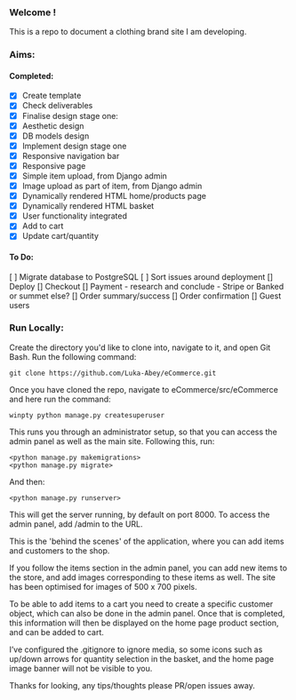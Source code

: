 ### Welcome !
This is a repo to document a clothing brand site I am developing.

### Aims:
#### Completed:
- [x] Create template
- [x] Check deliverables
- [x] Finalise design stage one:
- [x] Aesthetic design
- [x] DB models design
- [x] Implement design stage one
- [x] Responsive navigation bar
- [x] Responsive page
- [x] Simple item upload, from Django admin
- [x] Image upload as part of item, from Django admin
- [x] Dynamically rendered HTML home/products page
- [x] Dynamically rendered HTML basket
- [x] User functionality integrated
- [x] Add to cart
- [x] Update cart/quantity
 
#### To Do:

[ ] Migrate database to PostgreSQL
[ ] Sort issues around deployment
[] Deploy
[] Checkout
[] Payment - research and conclude - Stripe or Banked or summet else?
[] Order summary/success
[] Order confirmation
[] Guest users



### Run Locally:

Create the directory you'd like to clone into, navigate to it, and open Git Bash. Run the following command:
```
git clone https://github.com/Luka-Abey/eCommerce.git
```

Once you have cloned the repo, navigate to eCommerce/src/eCommerce and here run the command:
```
winpty python manage.py createsuperuser
```

This runs you through an administrator setup, so that you can access the admin panel as well as the main site.
Following this, run:
```
<python manage.py makemigrations>
<python manage.py migrate>
```
And then:
```
<python manage.py runserver>
```
This will get the server running, by default on port 8000. To access the admin panel, add /admin to the URL. 

This is the 'behind the scenes' of the application, where you can add items and customers to the shop. 

If you follow the items section in the admin panel, you can add new items to the store, and add images corresponding to these items as well. The site has been optimised for images of 500 x 700 pixels.

To be able to add items to a cart you need to create a specific customer object, which can also be done in the admin panel. Once that is completed, this information will then be displayed on the home page product section, and can be added to cart.

I’ve configured the .gitignore to ignore media, so some icons such as up/down arrows for quantity selection in the basket, and the home page image banner will not be visible to you.

Thanks for looking, any tips/thoughts please PR/open issues away.
